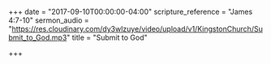 +++
date = "2017-09-10T00:00:00-04:00"
scripture_reference = "James 4:7-10"
sermon_audio = "https://res.cloudinary.com/dy3wlzuye/video/upload/v1/KingstonChurch/Submit_to_God.mp3"
title = "Submit to God"

+++
